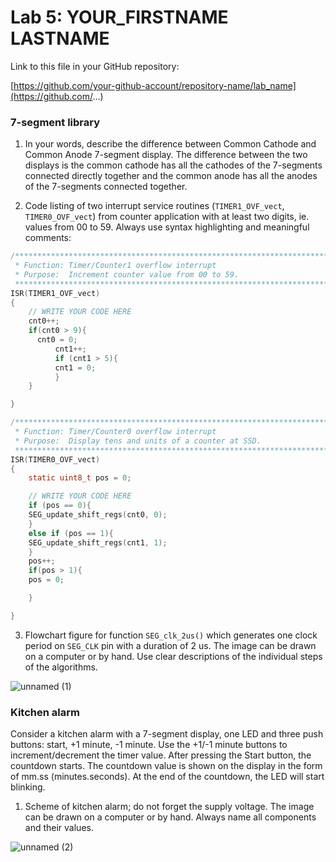# Lab 5: YOUR_FIRSTNAME LASTNAME

Link to this file in your GitHub repository:

[https://github.com/your-github-account/repository-name/lab_name](https://github.com/...)


### 7-segment library

1. In your words, describe the difference between Common Cathode and Common Anode 7-segment display.
The difference between the two displays is the common cathode has all the cathodes of the 7-segments connected directly together and the common anode has all the anodes of the 7-segments connected together.

2. Code listing of two interrupt service routines (`TIMER1_OVF_vect`, `TIMER0_OVF_vect`) from counter application with at least two digits, ie. values from 00 to 59. Always use syntax highlighting and meaningful comments:

```c
/**********************************************************************
 * Function: Timer/Counter1 overflow interrupt
 * Purpose:  Increment counter value from 00 to 59.
 **********************************************************************/
ISR(TIMER1_OVF_vect)
{
    // WRITE YOUR CODE HERE
    cnt0++;
	if(cnt0 > 9){
	  cnt0 = 0;
    	  cnt1++;
	      if (cnt1 > 5){
		  cnt1 = 0;				
	      }
	}

}
```

```c
/**********************************************************************
 * Function: Timer/Counter0 overflow interrupt
 * Purpose:  Display tens and units of a counter at SSD.
 **********************************************************************/
ISR(TIMER0_OVF_vect)
{
    static uint8_t pos = 0;

    // WRITE YOUR CODE HERE
    if (pos == 0){
	SEG_update_shift_regs(cnt0, 0);
    }
    else if (pos == 1){
	SEG_update_shift_regs(cnt1, 1);
    }
    pos++;
    if(pos > 1){
	pos = 0;

    }

}
```

3. Flowchart figure for function `SEG_clk_2us()` which generates one clock period on `SEG_CLK` pin with a duration of 2&nbsp;us. The image can be drawn on a computer or by hand. Use clear descriptions of the individual steps of the algorithms.

 ![unnamed (1)](https://user-images.githubusercontent.com/60385716/146598954-fe9a3766-de7d-4d4b-afb8-cab1895d460d.jpg)



### Kitchen alarm

Consider a kitchen alarm with a 7-segment display, one LED and three push buttons: start, +1 minute, -1 minute. Use the +1/-1 minute buttons to increment/decrement the timer value. After pressing the Start button, the countdown starts. The countdown value is shown on the display in the form of mm.ss (minutes.seconds). At the end of the countdown, the LED will start blinking.

1. Scheme of kitchen alarm; do not forget the supply voltage. The image can be drawn on a computer or by hand. Always name all components and their values.

 ![unnamed (2)](https://user-images.githubusercontent.com/60385716/146598985-0da4fd04-5597-4ca4-b137-391b4a32a47a.jpg)

